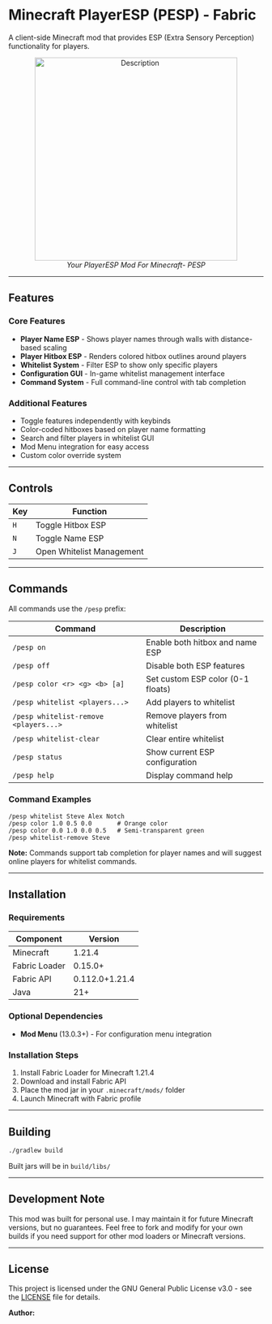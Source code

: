 # Minecraft PlayerESP (PESP) - Fabric

A client-side Minecraft mod that provides ESP (Extra Sensory Perception) functionality for players.

<div align="center">
  <img src="https://github.com/user-attachments/assets/e1273ab9-5515-4401-b3e7-20b85bec2e57" alt="Description" width="400">
  <br>
  <i>Your PlayerESP Mod For Minecraft- PESP</i>
</div>

---

## Features

### Core Features
- **Player Name ESP** - Shows player names through walls with distance-based scaling
- **Player Hitbox ESP** - Renders colored hitbox outlines around players
- **Whitelist System** - Filter ESP to show only specific players
- **Configuration GUI** - In-game whitelist management interface
- **Command System** - Full command-line control with tab completion

### Additional Features
- Toggle features independently with keybinds
- Color-coded hitboxes based on player name formatting
- Search and filter players in whitelist GUI
- Mod Menu integration for easy access
- Custom color override system

---

## Controls

| Key | Function |
|-----|----------|
| `H` | Toggle Hitbox ESP |
| `N` | Toggle Name ESP |
| `J` | Open Whitelist Management |

---

## Commands

All commands use the `/pesp` prefix:

| Command | Description |
|---------|-------------|
| `/pesp on` | Enable both hitbox and name ESP |
| `/pesp off` | Disable both ESP features |
| `/pesp color <r> <g> <b> [a]` | Set custom ESP color (0-1 floats) |
| `/pesp whitelist <players...>` | Add players to whitelist |
| `/pesp whitelist-remove <players...>` | Remove players from whitelist |
| `/pesp whitelist-clear` | Clear entire whitelist |
| `/pesp status` | Show current ESP configuration |
| `/pesp help` | Display command help |

### Command Examples
```
/pesp whitelist Steve Alex Notch
/pesp color 1.0 0.5 0.0       # Orange color
/pesp color 0.0 1.0 0.0 0.5   # Semi-transparent green
/pesp whitelist-remove Steve
```

**Note:** Commands support tab completion for player names and will suggest online players for whitelist commands.

---

## Installation

### Requirements
| Component | Version |
|-----------|---------|
| Minecraft | 1.21.4 |
| Fabric Loader | 0.15.0+ |
| Fabric API | 0.112.0+1.21.4 |
| Java | 21+ |

### Optional Dependencies
- **Mod Menu** (13.0.3+) - For configuration menu integration

### Installation Steps
1. Install Fabric Loader for Minecraft 1.21.4
2. Download and install Fabric API
3. Place the mod jar in your `.minecraft/mods/` folder
4. Launch Minecraft with Fabric profile

---

## Building

```bash
./gradlew build
```

Built jars will be in `build/libs/`

---

## Development Note

This mod was built for personal use. I may maintain it for future Minecraft versions, but no guarantees. Feel free to fork and modify for your own builds if you need support for other mod loaders or Minecraft versions.

---

## License

This project is licensed under the GNU General Public License v3.0 - see the [LICENSE](LICENSE) file for details.

**Author:**
